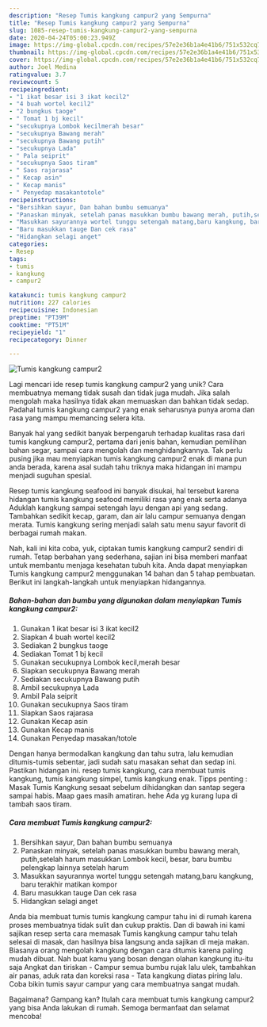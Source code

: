 ```yaml
---
description: "Resep Tumis kangkung campur2 yang Sempurna"
title: "Resep Tumis kangkung campur2 yang Sempurna"
slug: 1085-resep-tumis-kangkung-campur2-yang-sempurna
date: 2020-04-24T05:00:23.949Z
image: https://img-global.cpcdn.com/recipes/57e2e36b1a4e41b6/751x532cq70/tumis-kangkung-campur2-foto-resep-utama.jpg
thumbnail: https://img-global.cpcdn.com/recipes/57e2e36b1a4e41b6/751x532cq70/tumis-kangkung-campur2-foto-resep-utama.jpg
cover: https://img-global.cpcdn.com/recipes/57e2e36b1a4e41b6/751x532cq70/tumis-kangkung-campur2-foto-resep-utama.jpg
author: Joel Medina
ratingvalue: 3.7
reviewcount: 5
recipeingredient:
- "1 ikat besar isi 3 ikat kecil2"
- "4 buah wortel kecil2"
- "2 bungkus taoge"
- " Tomat 1 bj kecil"
- "secukupnya Lombok kecilmerah besar"
- "secukupnya Bawang merah"
- "secukupnya Bawang putih"
- "secukupnya Lada"
- " Pala seiprit"
- "secukupnya Saos tiram"
- " Saos rajarasa"
- " Kecap asin"
- " Kecap manis"
- " Penyedap masakantotole"
recipeinstructions:
- "Bersihkan sayur, Dan bahan bumbu semuanya"
- "Panaskan minyak, setelah panas masukkan bumbu bawang merah, putih,setelah harum masukkan Lombok kecil, besar, baru bumbu pelengkap lainnya setelah harum"
- "Masukkan sayurannya wortel tunggu setengah matang,baru kangkung, baru terakhir matikan kompor"
- "Baru masukkan tauge Dan cek rasa"
- "Hidangkan selagi anget"
categories:
- Resep
tags:
- tumis
- kangkung
- campur2

katakunci: tumis kangkung campur2 
nutrition: 227 calories
recipecuisine: Indonesian
preptime: "PT39M"
cooktime: "PT51M"
recipeyield: "1"
recipecategory: Dinner

---
```



![Tumis kangkung campur2](https://img-global.cpcdn.com/recipes/57e2e36b1a4e41b6/751x532cq70/tumis-kangkung-campur2-foto-resep-utama.jpg)

Lagi mencari ide resep tumis kangkung campur2 yang unik? Cara membuatnya memang tidak susah dan tidak juga mudah. Jika salah mengolah maka hasilnya tidak akan memuaskan dan bahkan tidak sedap. Padahal tumis kangkung campur2 yang enak seharusnya punya aroma dan rasa yang mampu memancing selera kita.

Banyak hal yang sedikit banyak berpengaruh terhadap kualitas rasa dari tumis kangkung campur2, pertama dari jenis bahan, kemudian pemilihan bahan segar, sampai cara mengolah dan menghidangkannya. Tak perlu pusing jika mau menyiapkan tumis kangkung campur2 enak di mana pun anda berada, karena asal sudah tahu triknya maka hidangan ini mampu menjadi suguhan spesial.

Resep tumis kangkung seafood ini banyak disukai, hal tersebut karena hidangan tumis kangkung seafood memiliki rasa yang enak serta adanya Aduklah kangkung sampai setengah layu dengan api yang sedang. Tambahkan sedikit kecap, garam, dan air lalu campur semuanya dengan merata. Tumis kangkung sering menjadi salah satu menu sayur favorit di berbagai rumah makan.


Nah, kali ini kita coba, yuk, ciptakan tumis kangkung campur2 sendiri di rumah. Tetap berbahan yang sederhana, sajian ini bisa memberi manfaat untuk membantu menjaga kesehatan tubuh kita. Anda dapat menyiapkan Tumis kangkung campur2 menggunakan 14 bahan dan 5 tahap pembuatan. Berikut ini langkah-langkah untuk menyiapkan hidangannya.

<!--inarticleads1-->

##### Bahan-bahan dan bumbu yang digunakan dalam menyiapkan Tumis kangkung campur2:

1. Gunakan 1 ikat besar isi 3 ikat kecil2
1. Siapkan 4 buah wortel kecil2
1. Sediakan 2 bungkus taoge
1. Sediakan  Tomat 1 bj kecil
1. Gunakan secukupnya Lombok kecil,merah besar
1. Siapkan secukupnya Bawang merah
1. Sediakan secukupnya Bawang putih
1. Ambil secukupnya Lada
1. Ambil  Pala seiprit
1. Gunakan secukupnya Saos tiram
1. Siapkan  Saos rajarasa
1. Gunakan  Kecap asin
1. Gunakan  Kecap manis
1. Gunakan  Penyedap masakan/totole


Dengan hanya bermodalkan kangkung dan tahu sutra, lalu kemudian ditumis-tumis sebentar, jadi sudah satu masakan sehat dan sedap ini. Pastikan hidangan ini. resep tumis kangkung, cara membuat tumis kangkung, tumis kangkung simpel, tumis kangkung enak. Tipps penting : Masak Tumis Kangkung sesaat sebelum dihidangkan dan santap segera sampai habis. Maap gaes masih amatiran. hehe Ada yg kurang lupa di tambah saos tiram. 

<!--inarticleads2-->

##### Cara membuat Tumis kangkung campur2:

1. Bersihkan sayur, Dan bahan bumbu semuanya
1. Panaskan minyak, setelah panas masukkan bumbu bawang merah, putih,setelah harum masukkan Lombok kecil, besar, baru bumbu pelengkap lainnya setelah harum
1. Masukkan sayurannya wortel tunggu setengah matang,baru kangkung, baru terakhir matikan kompor
1. Baru masukkan tauge Dan cek rasa
1. Hidangkan selagi anget


Anda bia membuat tumis tumis kangkung campur tahu ini di rumah karena proses membuatnya tidak sulit dan cukup praktis. Dan di bawah ini kami sajikan resep serta cara memasak Tumis kangkung campur tahu telah selesai di masak, dan hasilnya bisa langsung anda sajikan di meja makan. Biasanya orang mengolah kangkung dengan cara ditumis karena paling mudah dibuat. Nah buat kamu yang bosan dengan olahan kangkung itu-itu saja Angkat dan tiriskan - Campur semua bumbu rujak lalu ulek, tambahkan air panas, aduk rata dan koreksi rasa - Tata kangkung diatas piring lalu. Coba bikin tumis sayur campur yang cara membuatnya sangat mudah. 

Bagaimana? Gampang kan? Itulah cara membuat tumis kangkung campur2 yang bisa Anda lakukan di rumah. Semoga bermanfaat dan selamat mencoba!
